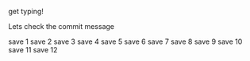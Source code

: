 get typing!

Lets check the commit message

save 1
save 2
save 3
save 4
save 5
save 6
save 7
save 8
save 9
save 10
save 11
save 12
<!--stackedit_data:
eyJoaXN0b3J5IjpbMTE1MTg5NjA1NCwxMzUzNjE0MTU2LC0xNz
czNDMwODU3LDE3NzQwNzE3NjUsNjU3MDY2MTE0LDE2ODAzODUy
MjMsLTU3NjUyNTc4NCwxNDkwMjk2NzQ3LC0xMzk4NzM5NjMyLD
U2NTY2NTI5NywyMDkxMDQ0ODY3XX0=
-->